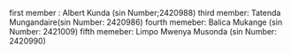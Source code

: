 first member : Albert Kunda (sin Number;2420988)
third member: Tatenda Mungandaire(sin Number: 2420986)
fourth memeber: Balica Mukange (sin Number: 2421009)
fifth memeber: Limpo Mwenya Musonda (sin Number: 2420990)
